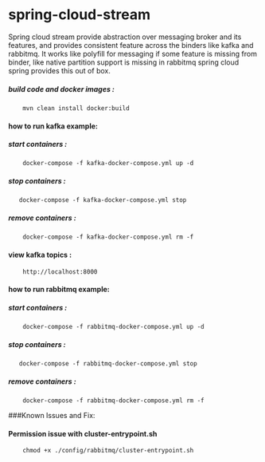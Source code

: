 # spring-cloud-stream
Spring cloud stream provide abstraction over messaging broker and its features, and provides consistent feature across the binders like kafka and rabbitmq. 
It works like polyfill for messaging if some feature is missing from binder, like native partition support is missing in rabbitmq spring cloud spring provides this out of box.  




##### build code and docker images :
```
    mvn clean install docker:build 
```

#### how to run kafka example:


##### start containers :

```
    docker-compose -f kafka-docker-compose.yml up -d
```

 ##### stop containers :

 ```
    docker-compose -f kafka-docker-compose.yml stop
```

 ##### remove containers :
  
```
    docker-compose -f kafka-docker-compose.yml rm -f   
```

#### view kafka topics :

```
    http://localhost:8000
```

#### how to run rabbitmq example:


##### start containers :

```
    docker-compose -f rabbitmq-docker-compose.yml up -d
```

 ##### stop containers :

 ```
    docker-compose -f rabbitmq-docker-compose.yml stop
```

 ##### remove containers :
  
```
    docker-compose -f rabbitmq-docker-compose.yml rm -f   
```


###Known Issues and Fix:

#### Permission issue with  cluster-entrypoint.sh
```
    chmod +x ./config/rabbitmq/cluster-entrypoint.sh
```
